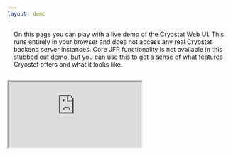 ```yaml
---
layout: demo
---
```


<div style="margin: 0px 1em 2em 1em;">
On this page you can play with a live demo of the Cryostat Web UI. This runs entirely in your browser and does not access any real Cryostat backend server instances.
Core JFR functionality is not available in this stubbed out demo, but you can use this to get a sense of what features Cryostat offers and what it looks like.
</div>

<div style="position: relative;">
  <div
    id="loading"
    style="position: absolute; left: 0; top: 0; width: 100%; height: 100%; align-items: center; display: flex; justify-content: center">
      <div aria-label="Loading demo" class="linear-dot-spinner"></div>
  </div>
  <iframe
    id="demo-frame"
    class="demo-iframe"
    src="https://cryostatio-cryostat-web-cryostat-v23.surge.sh"
  />
</div>
<script>
    var loading = document.getElementById("loading");
    var frame = document.getElementById("demo-frame");
    frame.addEventListener("load", function() {
        loading.style.display = "none";
        frame.style.opacity = 1;
    });
</script>
